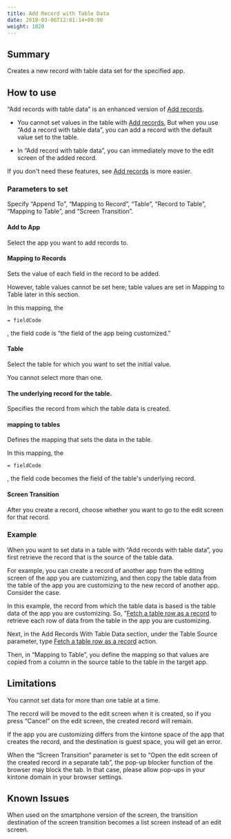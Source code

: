 ```yaml
---
title: Add Record with Table Data
date: 2018-03-06T12:01:14+09:00
weight: 1020
---
```

## Summary

Creates a new record with table data set for the specified app.

## How to use

“Add records with table data” is an enhanced version of [Add records](../../record/insert_record).

- You cannot set values in the table with [Add records](../../record/insert_record), But when you use “Add a record with table data”, you can add a record with the default value set to the table.

-	In “Add record with table data”, you can immediately move to the edit screen of the added record.

If you don't need these features, see [Add records](../../record/insert_record) is more easier.

### Parameters to set

Specify “Append To”, “Mapping to Record”, “Table”, “Record to Table”, “Mapping to Table”, and “Screen Transition”.

#### Add to App

Select the app you want to add records to.

#### Mapping to Records

Sets the value of each field in the record to be added.

However, table values cannot be set here; table values are set in Mapping to Table later in this section.

In this mapping, the

```
= fieldCode
```

, the field code is “the field of the app being customized.”

#### Table

Select the table for which you want to set the initial value.

You cannot select more than one.

#### The underlying record for the table.

Specifies the record from which the table data is created.

#### mapping to tables

Defines the mapping that sets the data in the table.

In this mapping, the

```
= fieldCode
```

, the field code becomes the field of the table's underlying record.

#### Screen Transition

After you create a record, choose whether you want to go to the edit screen for that record.

### Example

When you want to set data in a table with “Add records with table data”, you first retrieve the record that is the source of the table data.

For example, you can create a record of another app from the editing screen of the app you are customizing, and then copy the table data from the table of the app you are customizing to the new record of another app. Consider the case.

In this example, the record from which the table data is based is the table data of the app you are customizing. So, ”[Fetch a table row as a record](../get_record_from_table) to retrieve each row of data from the table in the app you are customizing.

Next, in the Add Records With Table Data section, under the Table Source parameter, type [Fetch a table row as a record](../get_record_from_table) action.

Then, in “Mapping to Table”, you define the mapping so that values are copied from a column in the source table to the table in the target app.

## Limitations

You cannot set data for more than one table at a time.

The record will be moved to the edit screen when it is created, so if you press “Cancel” on the edit screen, the created record will remain.

If the app you are customizing differs from the kintone space of the app that creates the record, and the destination is guest space, you will get an error.

When the “Screen Transition” parameter is set to “Open the edit screen of the created record in a separate tab”, the pop-up blocker function of the browser may block the tab. In that case, please allow pop-ups in your kintone domain in your browser settings.

## Known Issues

When used on the smartphone version of the screen, the transition destination of the screen transition becomes a list screen instead of an edit screen.
